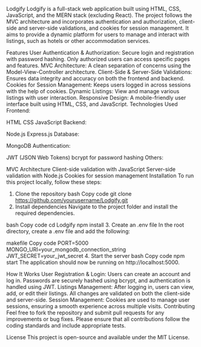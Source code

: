 Lodgify
Lodgify is a full-stack web application built using HTML, CSS, JavaScript, and the MERN stack (excluding React). The project follows the MVC architecture and incorporates authentication and authorization, client-side and server-side validations, and cookies for session management. It aims to provide a dynamic platform for users to manage and interact with listings, such as hotels or other accommodation services.

Features
User Authentication & Authorization: Secure login and registration with password hashing. Only authorized users can access specific pages and features.
MVC Architecture: A clean separation of concerns using the Model-View-Controller architecture.
Client-Side & Server-Side Validations: Ensures data integrity and accuracy on both the frontend and backend.
Cookies for Session Management: Keeps users logged in across sessions with the help of cookies.
Dynamic Listings: View and manage various listings with user interaction.
Responsive Design: A mobile-friendly user interface built using HTML, CSS, and JavaScript.
Technologies Used
Frontend:

HTML
CSS
JavaScript
Backend:

Node.js
Express.js
Database:

MongoDB
Authentication:

JWT (JSON Web Tokens)
bcrypt for password hashing
Others:

MVC Architecture
Client-side validation with JavaScript
Server-side validation with Node.js
Cookies for session management
Installation
To run this project locally, follow these steps:

1. Clone the repository
bash
Copy code
git clone https://github.com/yourusername/Lodgify.git
2. Install dependencies
Navigate to the project folder and install the required dependencies.

bash
Copy code
cd Lodgify
npm install
3. Create an .env file
In the root directory, create a .env file and add the following:

makefile
Copy code
PORT=5000
MONGO_URI=your_mongodb_connection_string
JWT_SECRET=your_jwt_secret
4. Start the server
bash
Copy code
npm start
The application should now be running on http://localhost:5000.

How It Works
User Registration & Login: Users can create an account and log in. Passwords are securely hashed using bcrypt, and authentication is handled using JWT.
Listings Management: After logging in, users can view, add, or edit their listings. All changes are validated on both the client-side and server-side.
Session Management: Cookies are used to manage user sessions, ensuring a smooth experience across multiple visits.
Contributing
Feel free to fork the repository and submit pull requests for any improvements or bug fixes. Please ensure that all contributions follow the coding standards and include appropriate tests.

License
This project is open-source and available under the MIT License.

